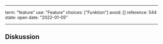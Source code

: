 
---
term:      "feature"
use:       "Feature"
choices:   ["Funktion"]
avoid:     []
reference: 544        
state:     open
date:      "2022-01-05"

---

## Diskussion

